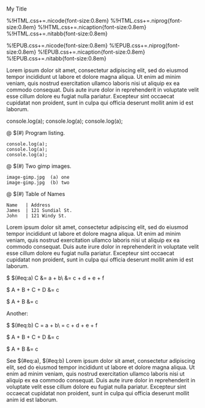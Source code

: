 My Title

%!HTML.css+=.nicode{font-size:0.8em}
%!HTML.css+=.niprog{font-size:0.8em}
%!HTML.css+=.nicaption{font-size:0.8em}
%!HTML.css+=.nitabb{font-size:0.8em}

%!EPUB.css+=.nicode{font-size:0.8em}
%!EPUB.css+=.niprog{font-size:0.8em}
%!EPUB.css+=.nicaption{font-size:0.8em}
%!EPUB.css+=.nitabb{font-size:0.8em}

Lorem ipsum dolor sit amet, consectetur adipiscing elit, sed do
eiusmod tempor incididunt ut labore et dolore magna aliqua. Ut enim ad
minim veniam, quis nostrud exercitation ullamco laboris nisi ut
aliquip ex ea commodo consequat. Duis aute irure dolor in
reprehenderit in voluptate velit esse cillum dolore eu fugiat nulla
pariatur. Excepteur sint occaecat cupidatat non proident, sunt in
culpa qui officia deserunt mollit anim id est laborum.

  console.log(a);
  console.log(a);
  console.log(a);


@ $(#) Program listing. 
  ```listing
  console.log(a);
  console.log(a);
  console.log(a);
  ```

@ $(#) Two gimp images.
  ```image   
  image-gimp.jpg  (a) one
  image-gimp.jpg  (b) two
  ```

@ $(#) Table of Names 
  ```table
  Name   | Address
  James  | 121 Sundial St.
  John   | 121 Windy St.
  ```

Lorem ipsum dolor sit amet, consectetur adipiscing elit, sed do
eiusmod tempor incididunt ut labore et dolore magna aliqua. Ut enim ad
minim veniam, quis nostrud exercitation ullamco laboris nisi ut
aliquip ex ea commodo consequat. Duis aute irure dolor in
reprehenderit in voluptate velit esse cillum dolore eu fugiat nulla
pariatur. Excepteur sint occaecat cupidatat non proident, sunt in
culpa qui officia deserunt mollit anim id est laborum.

$ $(#eq:a) C &= a + b\\
    &= c + d + e + f

$ A + B + C + D &= c

$ A + B &= c

Another:

$ $(#eq:b) C = a + b\\
    = c + d + e + f

$ A + B + C + D &= c

$ A + B &= c

See $(#eq:a), $(#eq:b)
Lorem ipsum dolor sit amet, consectetur adipiscing elit, sed do
eiusmod tempor incididunt ut labore et dolore magna aliqua. Ut enim ad
minim veniam, quis nostrud exercitation ullamco laboris nisi ut
aliquip ex ea commodo consequat. Duis aute irure dolor in
reprehenderit in voluptate velit esse cillum dolore eu fugiat nulla
pariatur. Excepteur sint occaecat cupidatat non proident, sunt in
culpa qui officia deserunt mollit anim id est laborum.

